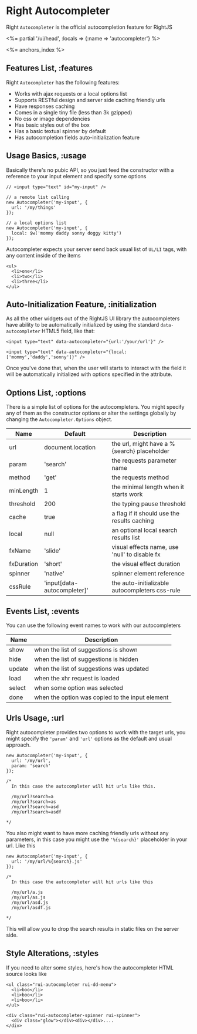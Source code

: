 # Right Autocompleter

Right `Autocompleter` is the official autocompletion feature for RightJS

<%= partial '/ui/head', :locals => {:name => 'autocompleter'} %>

<%= anchors_index %>


## Features List, :features

Right `Autocompleter` has the following features:

* Works with ajax requests or a local options list
* Supports RESTful design and server side caching friendly urls
* Have responses caching
* Comes in a single tiny file (less than 3k gzipped)
* No css or image dependencies
* Has basic styles out of the box
* Has a basic textual spinner by default
* Has autocompletion fields auto-initialization feature


## Usage Basics, :usage

Basically there's no pubic API, so you just feed the constructor with
a reference to your input element and specify some options

    // <input type="text" id="my-input" />

    // a remote list calling
    new Autocompleter('my-input', {
      url: '/my/things'
    });

    // a local options list
    new Autocompleter('my-input', {
      local: $w('mommy daddy sonny doggy kitty')
    });

Autocompleter expects your server send back usual list of `UL/LI` tags,
with any content inside of the items

    <ul>
      <li>one</li>
      <li>two</li>
      <li>three</li>
    </ul>


## Auto-Initialization Feature, :initialization

As all the other widgets out of the RightJS UI library the autocompleters
have ability to be automatically initialized by using the standard
`data-autocompleter` HTML5 field, like that:

    <input type="text" data-autocompleter="{url:'/your/url'}" />

    <input type="text" data-autocompleter="{local:['mommy','daddy','sonny']}" />

Once you've done that, when the user will starts to interact with the field it
will be automatically initialized with options specified in the attribute.


## Options List, :options

There is a simple list of options for the autocompleters. You might specify any of them as
the constructor options or alter the settings globally by changing the `Autocompleter.Options` object.

Name       | Default           | Description
-----------|-------------------|--------------------------------------------------------
url        | document.location | the url, might have a %{search} placeholder
param      | 'search'          | the requests parameter name
method     | 'get'             | the requests method
minLength  | 1                 | the minimal length when it starts work
threshold  | 200               | the typing pause threshold
cache      | true              | a flag if it should use the results caching
local      | null              | an optional local search results list
fxName     | 'slide'           | visual effects name, use 'null' to disable fx
fxDuration | 'short'           | the visual effect duration
spinner    | 'native'          | spinner element reference
cssRule    | 'input\[data-autocompleter\]'   | the auto-initializable autocompleters css-rule


## Events List, :events

You can use the following event names to work with our autocompleters

Name   | Description
-------|----------------------------------------------------------
show   | when the list of suggestions is shown
hide   | when the list of suggestions is hidden
update | when the list of suggestions was updated
load   | when the xhr request is loaded
select | when some option was selected
done   | when the option was copied to the input element


## Urls Usage, :url

Right autocompleter provides two options to work with the target urls, you might
specify the `'param'` and `'url'` options as the default and usual approach.

    new Autocompleter('my-input', {
      url: '/my/url',
      param: 'search'
    });

    /*
      In this case the autocompleter will hit urls like this.

      /my/url?search=a
      /my/url?search=as
      /my/url?search=asd
      /my/url?search=asdf

    */

You also might want to have more caching friendly urls without any parameters,
in this case you might use the `'%{search}'` placeholder in your url. Like this

    new Autocompleter('my-input', {
      url: '/my/url/%{search}.js'
    });

    /*
      In this case the autocompleter will hit urls like this

      /my/url/a.js
      /my/url/as.js
      /my/url/asd.js
      /my/url/asdf.js

    */

This will allow you to drop the search results in static files on the server side.


## Style Alterations, :styles

If you need to alter some styles, here's how the autocompleter HTML source looks like

    <ul class="rui-autocompleter rui-dd-menu">
      <li>boo</li>
      <li>boo</li>
      <li>boo</li>
    </ul>

    <div class="rui-autocompleter-spinner rui-spinner">
      <div class="glow"></div><div></div>....
    </div>





